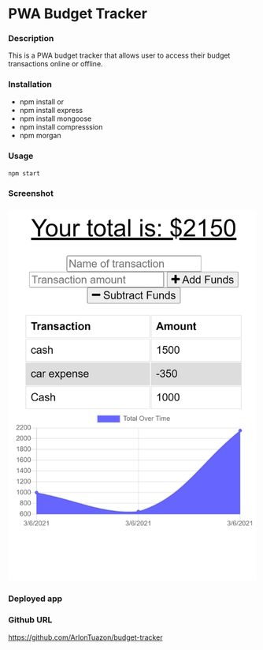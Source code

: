 # PWA Budget Tracker

### Description

This is a PWA budget tracker that allows user to access their budget transactions online or offline.

### Installation

*  npm install or
*  npm install express
*  npm install mongoose
*  npm install compresssion
*  npm morgan

### Usage

`npm start`

### Screenshot

### ![](budgettrackerimage.png)

### Deployed app

### Github URL

https://github.com/ArlonTuazon/budget-tracker


